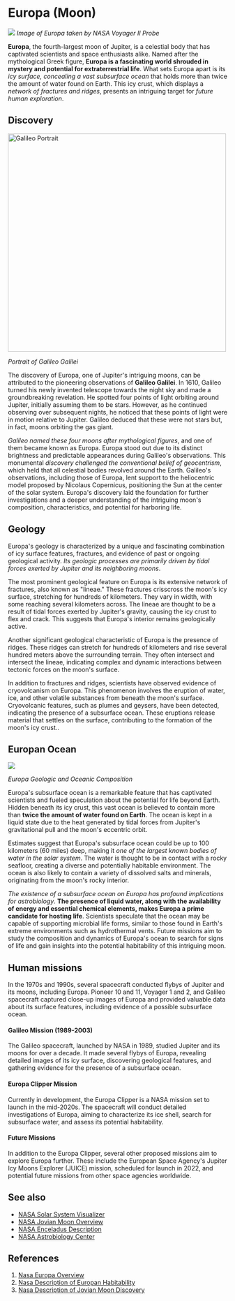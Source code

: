 # Europa (Moon)
![](https://planetary.s3.amazonaws.com/web/assets/pictures/_2400x1350_crop_center-center_82_line/europa-turned-90-degrees-clockwise.jpg.webp)
*Image of Europa taken by NASA Voyager II Probe*

**Europa**, the fourth-largest moon of Jupiter, is a celestial body that has captivated scientists and space enthusiasts alike. Named after the mythological Greek figure, **Europa is a fascinating world shrouded in mystery and potential for extraterrestrial life**. What sets Europa apart is its *icy surface, concealing a vast subsurface ocean* that holds more than twice the amount of water found on Earth. This icy crust, which displays a *network of fractures and ridges*, presents an intriguing target for *future human exploration*.

## Discovery
<img src="https://cdn.mos.cms.futurecdn.net/CEkEW2uXjVSWojdeDDCr8K-970-80.jpg.webp" alt="Galileo Portrait" width="500"/>  

*Portrait of Galileo Galilei*

The discovery of Europa, one of Jupiter's intriguing moons, can be attributed to the pioneering observations of **Galileo Galilei**. In 1610, Galileo turned his newly invented telescope towards the night sky and made a groundbreaking revelation. He spotted four points of light orbiting around Jupiter, initially assuming them to be stars. However, as he continued observing over subsequent nights, he noticed that these points of light were in motion relative to Jupiter. Galileo deduced that these were not stars but, in fact, moons orbiting the gas giant.

*Galileo named these four moons after mythological figures*, and one of them became known as Europa. Europa stood out due to its distinct brightness and predictable appearances during Galileo's observations. This monumental *discovery challenged the conventional belief of geocentrism*, which held that all celestial bodies revolved around the Earth. Galileo's observations, including those of Europa, lent support to the heliocentric model proposed by Nicolaus Copernicus, positioning the Sun at the center of the solar system. Europa's discovery laid the foundation for further investigations and a deeper understanding of the intriguing moon's composition, characteristics, and potential for harboring life.

## Geology
Europa's geology is characterized by a unique and fascinating combination of icy surface features, fractures, and evidence of past or ongoing geological activity. *Its geologic processes are primarily driven by tidal forces exerted by Jupiter and its neighboring moons*.

The most prominent geological feature on Europa is its extensive network of fractures, also known as "lineae." These fractures crisscross the moon's icy surface, stretching for hundreds of kilometers. They vary in width, with some reaching several kilometers across. The lineae are thought to be a result of tidal forces exerted by Jupiter's gravity, causing the icy crust to flex and crack. This suggests that Europa's interior remains geologically active.

Another significant geological characteristic of Europa is the presence of ridges. These ridges can stretch for hundreds of kilometers and rise several hundred meters above the surrounding terrain. They often intersect and intersect the lineae, indicating complex and dynamic interactions between tectonic forces on the moon's surface.

In addition to fractures and ridges, scientists have observed evidence of cryovolcanism on Europa. This phenomenon involves the eruption of water, ice, and other volatile substances from beneath the moon's surface. Cryovolcanic features, such as plumes and geysers, have been detected, indicating the presence of a subsurface ocean. These eruptions release material that settles on the surface, contributing to the formation of the moon's icy crust..

## Europan Ocean
![](https://spaceplace.nasa.gov/europa/en/europa-cross-section.en.jpg)

*Europa Geologic and Oceanic Composition*

Europa's subsurface ocean is a remarkable feature that has captivated scientists and fueled speculation about the potential for life beyond Earth. Hidden beneath its icy crust, this vast ocean is believed to contain more than **twice the amount of water found on Earth**. The ocean is kept in a liquid state due to the heat generated by tidal forces from Jupiter's gravitational pull and the moon's eccentric orbit.

Estimates suggest that Europa's subsurface ocean could be up to 100 kilometers (60 miles) deep, making it *one of the largest known bodies of water in the solar system*. The water is thought to be in contact with a rocky seafloor, creating a diverse and potentially habitable environment. The ocean is also likely to contain a variety of dissolved salts and minerals, originating from the moon's rocky interior.

*The existence of a subsurface ocean on Europa has profound implications for astrobiology*. **The presence of liquid water, along with the availability of energy and essential chemical elements, makes Europa a prime candidate for hosting life**. Scientists speculate that the ocean may be capable of supporting microbial life forms, similar to those found in Earth's extreme environments such as hydrothermal vents. Future missions aim to study the composition and dynamics of Europa's ocean to search for signs of life and gain insights into the potential habitability of this intriguing moon.

## Human missions
In the 1970s and 1990s, several spacecraft conducted flybys of Jupiter and its moons, including Europa. Pioneer 10 and 11, Voyager 1 and 2, and Galileo spacecraft captured close-up images of Europa and provided valuable data about its surface features, including evidence of a possible subsurface ocean.

#### Galileo Mission (1989-2003)
The Galileo spacecraft, launched by NASA in 1989, studied Jupiter and its moons for over a decade. It made several flybys of Europa, revealing detailed images of its icy surface, discovering geological features, and gathering evidence for the presence of a subsurface ocean.

#### Europa Clipper Mission
Currently in development, the Europa Clipper is a NASA mission set to launch in the mid-2020s. The spacecraft will conduct detailed investigations of Europa, aiming to characterize its ice shell, search for subsurface water, and assess its potential habitability.

#### Future Missions
In addition to the Europa Clipper, several other proposed missions aim to explore Europa further. These include the European Space Agency's Jupiter Icy Moons Explorer (JUICE) mission, scheduled for launch in 2022, and potential future missions from other space agencies worldwide.

## See also
- [NASA Solar System Visualizer](https://eyes.nasa.gov/apps/solar-system/#/home)
- [NASA Jovian Moon Overview](https://solarsystem.nasa.gov/moons/jupiter-moons/overview/)
- [NASA Enceladus Description](https://solarsystem.nasa.gov/moons/saturn-moons/enceladus/in-depth/)
- [NASA Astrobiology Center](https://astrobiology.nasa.gov/)
  
## References
1. [Nasa Europa Overview](https://solarsystem.nasa.gov/moons/jupiter-moons/europa/overview/)
2. [Nasa Description of Europan Habitability](https://europa.nasa.gov/why-europa/ingredients-for-life/)
3. [Nasa Description of Jovian Moon Discovery](https://www.nasa.gov/feature/410-years-ago-galileo-discovers-jupiter-s-moons)
